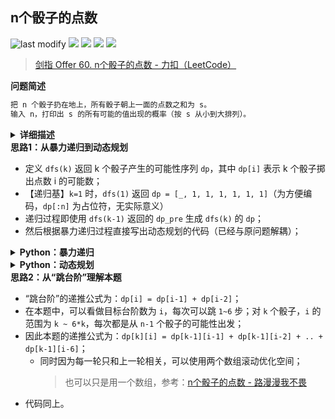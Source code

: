 ## n个骰子的点数
<!--START_SECTION:badge-->

![last modify](https://img.shields.io/static/v1?label=last%20modify&message=2022-10-16%2017%3A41%3A53&color=yellowgreen&style=flat-square)
[![](https://img.shields.io/static/v1?label=&message=%E4%B8%AD%E7%AD%89&color=yellow&style=flat-square)](../../../README.md#中等)
[![](https://img.shields.io/static/v1?label=&message=%E5%89%91%E6%8C%87Offer&color=green&style=flat-square)](../../../README.md#剑指offer)
[![](https://img.shields.io/static/v1?label=&message=%E5%8A%A8%E6%80%81%E8%A7%84%E5%88%92&color=blue&style=flat-square)](../../../README.md#动态规划)
[![](https://img.shields.io/static/v1?label=&message=%E6%9A%B4%E5%8A%9B%E9%80%92%E5%BD%92%E4%B8%8E%E5%8A%A8%E6%80%81%E8%A7%84%E5%88%92&color=blue&style=flat-square)](../../../README.md#暴力递归与动态规划)

<!--END_SECTION:badge-->
<!--info
tags: [动态规划, dfs2dp]
source: 剑指Offer
level: 中等
number: '6000'
name: n个骰子的点数
companies: []
-->

> [剑指 Offer 60. n个骰子的点数 - 力扣（LeetCode）](https://leetcode.cn/problems/nge-tou-zi-de-dian-shu-lcof/)

<summary><b>问题简述</b></summary>

```txt
把 n 个骰子扔在地上，所有骰子朝上一面的点数之和为 s。
输入 n，打印出 s 的所有可能的值出现的概率（按 s 从小到大排列）。
```

<details><summary><b>详细描述</b></summary>

```txt
把n个骰子扔在地上，所有骰子朝上一面的点数之和为s。输入n，打印出s的所有可能的值出现的概率。

你需要用一个浮点数数组返回答案，其中第 i 个元素代表这 n 个骰子所能掷出的点数集合中第 i 小的那个的概率。

示例 1:
    输入: 1
    输出: [0.16667,0.16667,0.16667,0.16667,0.16667,0.16667]
示例 2:
    输入: 2
    输出: [0.02778,0.05556,0.08333,0.11111,0.13889,0.16667,0.13889,0.11111,0.08333,0.05556,0.02778]

限制：
    1 <= n <= 11
```

</details>

<!-- <div align="center"><img src="../../../_assets/xxx.png" height="300" /></div> -->

<summary><b>思路1：从暴力递归到动态规划</b></summary>

- 定义 `dfs(k)` 返回 k 个骰子产生的可能性序列 `dp`，其中 `dp[i]` 表示 k 个骰子掷出点数 i 的可能数；
- 【递归基】`k=1` 时，`dfs(1)` 返回 `dp = [_, 1, 1, 1, 1, 1, 1]`（为方便编码，`dp[:n]` 为占位符，无实际意义）
- 递归过程即使用 `dfs(k-1)` 返回的 `dp_pre` 生成 `dfs(k)` 的 `dp`；
- 然后根据暴力递归过程直接写出动态规划的代码（已经与原问题解耦）；

<details><summary><b>Python：暴力递归</b></summary>

```python
class Solution:
    def dicesProbability(self, n: int) -> List[float]:

        def dfs(k):
            if k == 1:
                return [1] * 7

            dp_pre = dfs(k - 1)
            dp = [0] * (k * 6 + 1)

            # 遍历方式 1（推荐，不需要判断范围）:
            for i in range(1 * (k - 1), 6 * (k - 1) + 1):  # n - 1 个骰子的点数范围
                for d in range(1, 7):  # 当前骰子掷出的点数
                    dp[i + d] += dp_pre[i]

            # 遍历方式 2：
            # for i in range(1 * k, 6 * k + 1):  # n 个骰子的点数范围
            #     for d in range(1, 7):  # 当前骰子掷出的点数
            #         if 1 * (k - 1) <= i - d <= 6 * (k - 1):  # 边界判断
            #             dp[i] += dp_pre[i - d]

            return dp

        dp = dfs(n)
        return [x / (6 ** n) for x in dp[n:]]
```

</details>

<details><summary><b>Python：动态规划</b></summary>

```python
class Solution:
    def dicesProbability(self, n: int) -> List[float]:

        dp = [1] * 7

        for k in range(2, n + 1):
            dp_pre = dp
            dp = [0] * (k * 6 + 1)
            for i in range(1 * k, 6 * k + 1):  # n 个骰子的点数范围
                for d in range(1, 7):  # 当前骰子掷出的点数
                    if 1 * (k - 1) <= i - d <= 6 * (k - 1):
                        dp[i] += dp_pre[i - d]

        return [x / (6 ** n) for x in dp[n:]]
```

</details>


<summary><b>思路2：从“跳台阶”理解本题</b></summary>

- “跳台阶”的递推公式为：`dp[i] = dp[i-1] + dp[i-2]`；
- 在本题中，可以看做目标台阶数为 `i`，每次可以跳 `1~6` 步；对 `k` 个骰子，`i` 的范围为 `k ~ 6*k`，每次都是从 `n-1` 个骰子的可能性出发；
- 因此本题的递推公式为：`dp[k][i] = dp[k-1][i-1] + dp[k-1][i-2] + .. + dp[k-1][i-6]`；
    - 同时因为每一轮只和上一轮相关，可以使用两个数组滚动优化空间；
        > 也可以只是用一个数组，参考：[n个骰子的点数 - 路漫漫我不畏](https://leetcode-cn.com/problems/nge-tou-zi-de-dian-shu-lcof/solution/nge-tou-zi-de-dian-shu-dong-tai-gui-hua-ji-qi-yo-3/)
- 代码同上。
